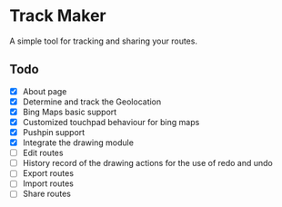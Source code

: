 # Track Maker

A simple tool for tracking and sharing your routes.

## Todo
- [x] About page
- [x] Determine and track the Geolocation
- [x] Bing Maps basic support
- [x] Customized touchpad behaviour for bing maps
- [x] Pushpin support
- [x] Integrate the drawing module
- [ ] Edit routes
- [ ] History record of the drawing actions for the use of redo and undo
- [ ] Export routes
- [ ] Import routes
- [ ] Share routes